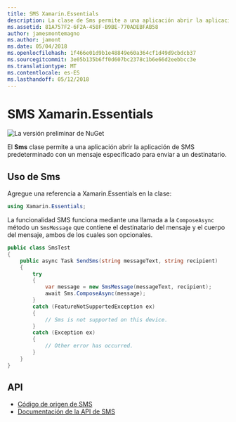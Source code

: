 ```yaml
---
title: SMS Xamarin.Essentials
description: La clase de Sms permite a una aplicación abrir la aplicación de SMS predeterminado con un mensaje especificado para enviar a un destinatario.
ms.assetid: 81A757F2-6F2A-458F-B9BE-770ADEBFAB58
author: jamesmontemagno
ms.author: jamont
ms.date: 05/04/2018
ms.openlocfilehash: 1f466e01d9b1e48849e60a364cf1d49d9cbdcb37
ms.sourcegitcommit: 3e05b135b6ff0d607bc2378c1b6e66d2eebbcc3e
ms.translationtype: MT
ms.contentlocale: es-ES
ms.lasthandoff: 05/12/2018
---
```

# <a name="xamarinessentials-sms"></a>SMS Xamarin.Essentials

![La versión preliminar de NuGet](~/media/shared/pre-release.png)

El **Sms** clase permite a una aplicación abrir la aplicación de SMS predeterminado con un mensaje especificado para enviar a un destinatario.

## <a name="using-sms"></a>Uso de Sms

Agregue una referencia a Xamarin.Essentials en la clase:

```csharp
using Xamarin.Essentials;
```

La funcionalidad SMS funciona mediante una llamada a la `ComposeAsync` método un `SmsMessage` que contiene el destinatario del mensaje y el cuerpo del mensaje, ambos de los cuales son opcionales.

```csharp
public class SmsTest
{
    public async Task SendSms(string messageText, string recipient)
    {
        try
        {
            var message = new SmsMessage(messageText, recipient);
            await Sms.ComposeAsync(message);
        }
        catch (FeatureNotSupportedException ex)
        {
            // Sms is not supported on this device.
        }
        catch (Exception ex)
        {
            // Other error has occurred.
        }
    }
}
```

## <a name="api"></a>API

- [Código de origen de SMS](https://github.com/xamarin/Essentials/tree/master/Xamarin.Essentials/Sms)
- [Documentación de la API de SMS](xref:Xamarin.Essentials.Sms)
